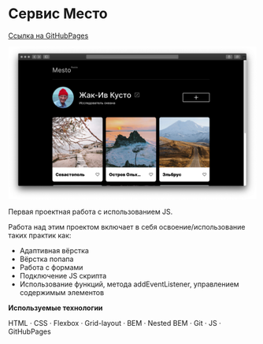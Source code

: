 # Сервис Место

[Ссылка на GitHubPages](https://lenapronina.github.io/mesto/index.html)

![Project preview](./images/readme-image.png)

Первая проектная работа с использованием JS.

Работа над этим проектом включает в себя освоение/использование таких практик как:
* Адаптивная вёрстка
* Вёрстка попапа
* Работа с формами
* Подключение JS скрипта
* Использование функций, метода addEventListener, управлением содержимым элементов

**Используемые технологии**

HTML · CSS · Flexbox · Grid-layout · BEM · Nested BEM · Git · JS · GitHubPages
